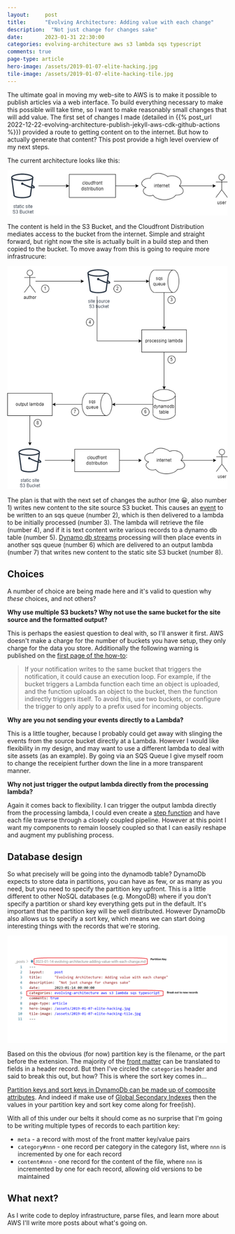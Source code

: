```yaml
---
layout: 	post
title:  	"Evolving Architecture: Adding value with each change"
description:  "Not just change for changes sake"
date:   	2023-01-31 22:30:00
categories: evolving-architecture aws s3 lambda sqs typescript 
comments: true
page-type: article
hero-image: /assets/2019-01-07-elite-hacking.jpg
tile-image: /assets/2019-01-07-elite-hacking-tile.jpg
---
```


The ultimate goal in moving my web-site to AWS is to make it possible to publish articles via a web interface. To build everything necessary to make this possible will take time, so I want to make reasonably small changes that will add value. The first set of changes I made (detailed in {{% post_url 2022-12-22-evolving-architecture-publish-jekyll-aws-cdk-github-actions %}}) provided a route to getting content on to the internet. But how to actually generate that content? This post provide a high level overview of my next steps.

The current architecture looks like this:

![Current high level architecture](/assets/2023-01-31-static-site.png)

The content is held in the S3 Bucket, and the Cloudfront Distribution mediates access to the bucket from the internet. Simple and straight forward, but right now the site is actually built in a build step and then copied to the bucket. To move away from this is going to require more infrastrucure:

![Target high level architecture for basic processing](/assets/2023-01-31-transform-to-static-site.png)

The plan is that with the next set of changes the author (me 😀, also number 1) writes new content to the site source S3 bucket. This causes an [event](https://docs.aws.amazon.com/AmazonS3/latest/userguide/NotificationHowTo.html) to be written to an sqs queue (number 2), which is then delivered to a lambda to be initially processed (number 3). The lambda will retrieve the file (number 4), and if it is text content write various records to a dynamo db table (number 5). [Dynamo db streams](https://aws.amazon.com/blogs/database/dynamodb-streams-use-cases-and-design-patterns/) processing will then place events in another sqs queue (number 6) which are delivered to an output lambda (number 7) that writes new content to the static site S3 bucket (number 8).

## Choices

A number of choice are being made here and it's valid to question why _these_ choices, and not others?

**Why use multiple S3 buckets? Why not use the same bucket for the site source and the formatted output?**

This is perhaps the easiest question to deal with, so I'll answer it first. AWS doesn't make a charge for the number of buckets you have setup, they only charge for the data you store. Additionally the following warning is published on the [first page of the how-to](https://docs.aws.amazon.com/AmazonS3/latest/userguide/NotificationHowTo.html):

> If your notification writes to the same bucket that triggers the notification, it could cause an execution loop. For example, if the bucket triggers a Lambda function each time an object is uploaded, and the function uploads an object to the bucket, then the function indirectly triggers itself. To avoid this, use two buckets, or configure the trigger to only apply to a prefix used for incoming objects.

**Why are you not sending your events directly to a Lambda?**

This is a little tougher, because I probably could get away with slinging the events from the source bucket directly at a Lambda. However I would like flexibility in my design, and may want to use a different lambda to deal with site assets (as an example). By going via an SQS Queue I give myself room to change the receipient further down the line in a more transparent manner.

**Why not just trigger the output lambda directly from the processing lambda?**

Again it comes back to flexibility. I can trigger the output lambda directly from the processing lambda, I could even create a [step function](https://aws.amazon.com/step-functions/) and have each file traverse through a closely coupled pipeline. However at this point I want my components to remain loosely coupled so that I can easily reshape and augment my publishing process.

## Database design
So what precisely will be going into the dynamodb table? DynamoDb expects to store data in partitions, you can have as few, or as many as you need, but you need to specify the partition key upfront. This is a little different to other NoSQL databases (e.g. MongoDB) where if you don't specify a partition or shard key everything gets put in the default. It's important that the partition key will be well distributed. However DynamoDb also allows us to specify a sort key, which means we can start doing interesting things with the records that we're storing.

![Anatomy of front matter](/assets/2023-01-31-post-header.png)

Based on this the obvious (for now) partition key is the filename, or the part before the extension. The majority of the [front matter](https://jekyllrb.com/docs/front-matter/) can be translated to fields in a header record. But then I've circled the `categories` header and said to break this out, but how? This is where the sort key comes in...

[Partition keys and sort keys in DynamoDb can be made up of composite attributes](https://aws.amazon.com/blogs/database/choosing-the-right-dynamodb-partition-key/). And indeed if make use of [Global Secondary Indexes](https://docs.aws.amazon.com/amazondynamodb/latest/developerguide/GSI.html) then the values in your partition key and sort key come along for free(ish).

With all of this under our belts it should come as no surprise that I'm going to be writing multiple types of records to each partition key:

* `meta` - a record with most of the front matter key/value pairs
* `category#nnn` - one record per category in the category list, where `nnn` is incremented by one for each record
* `content#nnn` - one record for the content of the file, where `nnn` is incremented by one for each record, allowing old versions to be maintained

## What next?

As I write code to deploy infrastructure, parse files, and learn more about AWS I'll write more posts about what's going on.